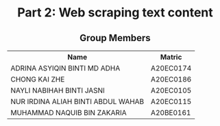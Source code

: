 <h1 align='center'>Part 2: Web scraping text content</h1>

<h2 align='center'>Group Members </h2>
<table align='center'>
  <tr>
    <th>Name</th>
    <th>Matric</th>
  </tr>
  <tr>
    <td>ADRINA ASYIQIN BINTI MD ADHA</td>
    <td>A20EC0174</td>
  </tr>
  <tr>
    <td>CHONG KAI ZHE</td>
    <td>A20EC0186</td>
  </tr>
  <tr>
    <td>NAYLI NABIHAH BINTI JASNI</td>
    <td>A20EC0105</td>
  </tr>
  <tr>
    <td>NUR IRDINA ALIAH BINTI ABDUL WAHAB</td>
    <td>A20EC0115</td>
  </tr>
  <tr>
    <td>MUHAMMAD NAQUIB BIN ZAKARIA</td>
    <td>A20BE0161</td>
  </tr>
</table>
